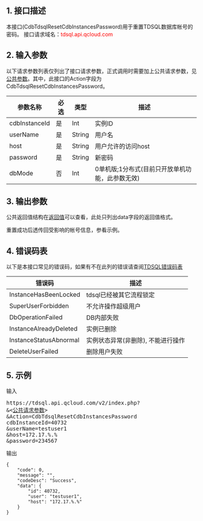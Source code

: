 ## 1. 接口描述
本接口(CdbTdsqlResetCdbInstancesPassword)用于重置TDSQL数据库帐号的密码。
接口请求域名：<font style="color:red">tdsql.api.qcloud.com</font>

## 2. 输入参数
以下请求参数列表仅列出了接口请求参数，正式调用时需要加上公共请求参数，见[公共参数](/doc/api/309/7016)。其中，此接口的Action字段为CdbTdsqlResetCdbInstancesPassword。

| 参数名称 | 必选  | 类型 | 描述 |
|---------|---------|---------|---------|
| cdbInstanceId | 是 | Int | 实例ID|
| userName | 是 | String | 用户名|
| host | 是 | String | 用户允许的访问host|
| password | 是 | String | 新密码|
| dbMode | 否 | Int | 0单机版;1分布式(目前只开放单机功能，此参数无效)|

## 3. 输出参数
公共返回值结构在[返回值](/doc/api/309/5381)可以查看，此处只列出data字段的返回值格式。

重置成功后透传回受影响的帐号信息，参看示例。
## 4. 错误码表

以下是本接口常见的错误码，如果有不在此列的错误请查阅[TDSQL错误码表](/doc/api/309/7150)

| 错误码 | 描述 |
|---------|---------|
| InstanceHasBeenLocked | tdsql已经被其它流程锁定 |
| SuperUserForbidden | 不允许操作超级用户 |
| DbOperationFailed | DB内部失败 |
| InstanceAlreadyDeleted | 实例已删除 |
| InstanceStatusAbnormal | 实例状态异常(非删除), 不能进行操作 |
| DeleteUserFailed | 删除用户失败 |
## 5. 示例
输入
<pre>
https://tdsql.api.qcloud.com/v2/index.php?
&<<a href="https://www.qcloud.com/doc/api/229/6976">公共请求参数</a>>
&Action=CdbTdsqlResetCdbInstancesPassword
cdbInstanceId=40732
&userName=testuser1
&host=172.17.%.%
&password=234567
</pre>

输出
```
{
    "code": 0,
    "message": "",
    "codeDesc": "Success",
    "data": {
        "id": 40732,
        "user": "testuser1",
        "host": "172.17.%.%"
    }
}
```

